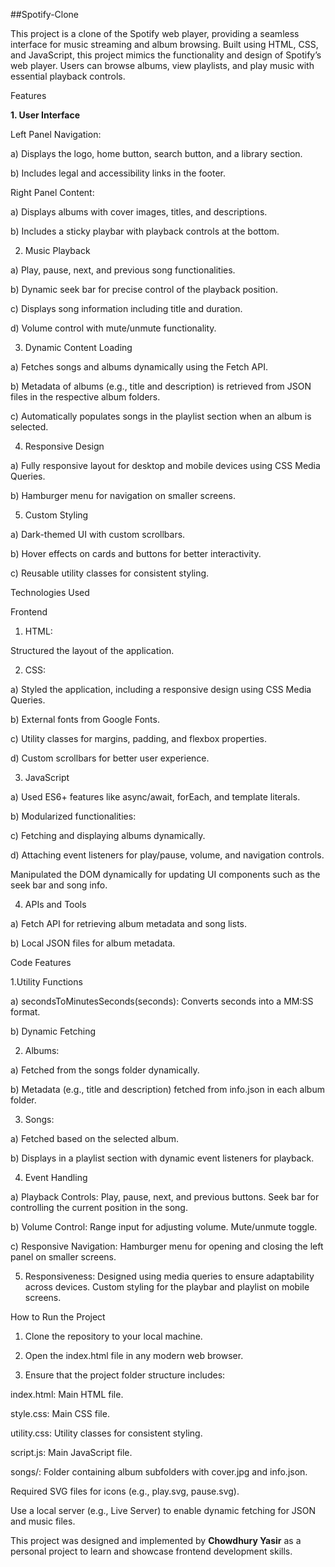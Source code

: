 ##Spotify-Clone

This project is a clone of the Spotify web player, providing a seamless interface for music streaming and album browsing. Built using HTML, CSS, and JavaScript, this project mimics the functionality and design of Spotify’s web player. Users can browse albums, view playlists, and play music with essential playback controls.

Features

**1. User Interface**

Left Panel Navigation:

a) Displays the logo, home button, search button, and a library section.

b) Includes legal and accessibility links in the footer.

Right Panel Content:

a) Displays albums with cover images, titles, and descriptions.

b) Includes a sticky playbar with playback controls at the bottom.


2. Music Playback

a) Play, pause, next, and previous song functionalities.

b) Dynamic seek bar for precise control of the playback position.

c) Displays song information including title and duration.

d) Volume control with mute/unmute functionality.


3. Dynamic Content Loading

a) Fetches songs and albums dynamically using the Fetch API.

b) Metadata of albums (e.g., title and description) is retrieved from JSON files in the respective album folders.

c) Automatically populates songs in the playlist section when an album is selected.

4. Responsive Design

a) Fully responsive layout for desktop and mobile devices using CSS Media Queries.

b) Hamburger menu for navigation on smaller screens.

5. Custom Styling

a) Dark-themed UI with custom scrollbars.

b) Hover effects on cards and buttons for better interactivity.

c) Reusable utility classes for consistent styling.





Technologies Used

Frontend

1. HTML:

Structured the layout of the application.

2. CSS:

a) Styled the application, including a responsive design using CSS Media Queries.

b) External fonts from Google Fonts.

c) Utility classes for margins, padding, and flexbox properties.

d) Custom scrollbars for better user experience.

3. JavaScript

a) Used ES6+ features like async/await, forEach, and template literals.

b) Modularized functionalities:

c) Fetching and displaying albums dynamically.

d) Attaching event listeners for play/pause, volume, and navigation controls.

Manipulated the DOM dynamically for updating UI components such as the seek bar and song info.

4. APIs and Tools

a) Fetch API for retrieving album metadata and song lists.

b) Local JSON files for album metadata.




Code Features

1.Utility Functions

a) secondsToMinutesSeconds(seconds): Converts seconds into a MM:SS format.

b) Dynamic Fetching

2. Albums:

a) Fetched from the songs folder dynamically.

b) Metadata (e.g., title and description) fetched from info.json in each album folder.

3. Songs:

a) Fetched based on the selected album.

b) Displays in a playlist section with dynamic event listeners for playback.

4. Event Handling

a) Playback Controls: Play, pause, next, and previous buttons. Seek bar for controlling the current position in the song.

b) Volume Control: Range input for adjusting volume. Mute/unmute toggle.

c) Responsive Navigation: Hamburger menu for opening and closing the left panel on smaller screens.

5. Responsiveness: Designed using media queries to ensure adaptability across devices. Custom styling for the playbar and playlist on mobile screens.




How to Run the Project

1) Clone the repository to your local machine.

2) Open the index.html file in any modern web browser.

3) Ensure that the project folder structure includes:

index.html: Main HTML file.

style.css: Main CSS file.

utility.css: Utility classes for consistent styling.

script.js: Main JavaScript file.

songs/: Folder containing album subfolders with cover.jpg and info.json.

Required SVG files for icons (e.g., play.svg, pause.svg).

Use a local server (e.g., Live Server) to enable dynamic fetching for JSON and music files.



This project was designed and implemented by **Chowdhury Yasir** as a personal project to learn and showcase frontend development skills.





